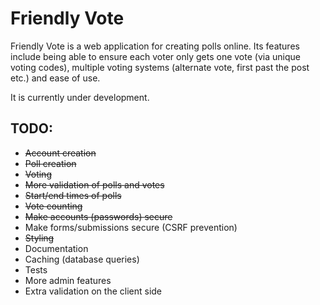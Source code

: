 Friendly Vote
=============

Friendly Vote is a web application for creating polls online. Its features
include being able to ensure each voter only gets one vote (via unique voting
codes), multiple voting systems (alternate vote, first past the post etc.) and
ease of use.

It is currently under development.


TODO:
----

- ~~Account creation~~
- ~~Poll creation~~
- ~~Voting~~
- ~~More validation of polls and votes~~
- ~~Start/end times of polls~~
- ~~Vote counting~~
- ~~Make accounts (passwords) secure~~
- Make forms/submissions secure (CSRF prevention)
- ~~Styling~~
- Documentation
- Caching (database queries)
- Tests
- More admin features
- Extra validation on the client side
